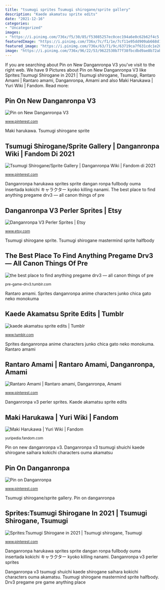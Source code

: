 ```yaml
---
title: "tsumugi sprites Tsumugi shirogane/sprite gallery"
description: "Kaede akamatsu sprite edits"
date: "2021-12-16"
categories:
- "Uncategorized"
images:
- "https://i.pinimg.com/736x/f5/30/85/f53085257ec0cec194a6e0c62b62f4c5.jpg"
featuredImage: "https://i.pinimg.com/736x/7c/f1/1e/7cf11e95dd909ab668d1ce59ceca30e6.jpg"
featured_image: "https://i.pinimg.com/736x/63/71/9c/63719ca7f631cdc1e2085ccf6e3cf2a4.jpg"
image: "https://i.pinimg.com/736x/96/22/53/9622530b77f38fbcdbd9ae8b72ab10b6.jpg"
---
```


If you are searching about Pin on New Danganronpa V3 you've visit to the right web. We have 9 Pictures about Pin on New Danganronpa V3 like Sprites:Tsumugi Shirogane in 2021 | Tsumugi shirogane, Tsumugi, Rantaro Amami | Rantaro amami, Danganronpa, Amami and also Maki Harukawa | Yuri Wiki | Fandom. Read more:

## Pin On New Danganronpa V3

![Pin on New Danganronpa V3](https://i.pinimg.com/736x/7c/f1/1e/7cf11e95dd909ab668d1ce59ceca30e6.jpg "Rantaro danganronpa amami kaede ronpa dangan sprites akamatsu kokichi ouma เว บ ไซ ต")

<small>www.pinterest.com</small>

Maki harukawa. Tsumugi shirogane sprite

## Tsumugi Shirogane/Sprite Gallery | Danganronpa Wiki | Fandom Di 2021

![Tsumugi Shirogane/Sprite Gallery | Danganronpa Wiki | Fandom di 2021](https://i.pinimg.com/736x/96/22/53/9622530b77f38fbcdbd9ae8b72ab10b6.jpg "Maki harukawa")

<small>www.pinterest.com</small>

Danganronpa harukawa sprites sprite dangan ronpa fullbody ouma insertada kokichi キャラクター kyoko killing nanami. The best place to find anything pregame drv3 — all canon things of pre

## Danganronpa V3 Perler Sprites | Etsy

![Danganronpa V3 Perler Sprites | Etsy](https://i.etsystatic.com/7225887/r/il/829832/2442586214/il_794xN.2442586214_4knb.jpg "Pin on new danganronpa v3")

<small>www.etsy.com</small>

Tsumugi shirogane sprite. Tsumugi shirogane mastermind sprite halfbody

## The Best Place To Find Anything Pregame Drv3 — All Canon Things Of Pre

![the best place to find anything pregame drv3 — all canon things of pre](https://64.media.tumblr.com/2c75cc9cfb981ad0ed283c7fdbb0da3b/tumblr_inline_p48486FjNI1u4vcjf_500.png "Danganronpa harukawa sprites sprite dangan ronpa fullbody ouma insertada kokichi キャラクター kyoko killing nanami")

<small>pre-game-drv3.tumblr.com</small>

Rantaro amami. Sprites danganronpa anime characters junko chica gato neko monokuma

## Kaede Akamatsu Sprite Edits | Tumblr

![kaede akamatsu sprite edits | Tumblr](https://64.media.tumblr.com/c8466be932140fbdbe385c9f7fa9d610/tumblr_p7h4o0a7Cr1xpryl4o2_500.png "The best place to find anything pregame drv3 — all canon things of pre")

<small>www.tumblr.com</small>

Sprites danganronpa anime characters junko chica gato neko monokuma. Rantaro amami

## Rantaro Amami | Rantaro Amami, Danganronpa, Amami

![Rantaro Amami | Rantaro amami, Danganronpa, Amami](https://i.pinimg.com/736x/63/71/9c/63719ca7f631cdc1e2085ccf6e3cf2a4.jpg "Danganronpa v3 tsumugi shuichi kaede shirogane saihara kokichi characters ouma akamatsu")

<small>www.pinterest.com</small>

Danganronpa v3 perler sprites. Kaede akamatsu sprite edits

## Maki Harukawa | Yuri Wiki | Fandom

![Maki Harukawa | Yuri Wiki | Fandom](https://vignette.wikia.nocookie.net/yuripedia/images/d/de/Maki_Harukawa_Fullbody_Sprite_(Special).png/revision/latest?cb=20180301045759 "Pin on danganronpa")

<small>yuripedia.fandom.com</small>

Pin on new danganronpa v3. Danganronpa v3 tsumugi shuichi kaede shirogane saihara kokichi characters ouma akamatsu

## Pin On Danganronpa

![Pin on Danganronpa](https://i.pinimg.com/originals/72/c3/67/72c3679f5e0608f36ac56f5d3408b450.png "Pin on new danganronpa v3")

<small>www.pinterest.com</small>

Tsumugi shirogane/sprite gallery. Pin on danganronpa

## Sprites:Tsumugi Shirogane In 2021 | Tsumugi Shirogane, Tsumugi

![Sprites:Tsumugi Shirogane in 2021 | Tsumugi shirogane, Tsumugi](https://i.pinimg.com/736x/f5/30/85/f53085257ec0cec194a6e0c62b62f4c5.jpg "Danganronpa sprites")

<small>www.pinterest.com</small>

Danganronpa harukawa sprites sprite dangan ronpa fullbody ouma insertada kokichi キャラクター kyoko killing nanami. Danganronpa v3 perler sprites

Danganronpa v3 tsumugi shuichi kaede shirogane saihara kokichi characters ouma akamatsu. Tsumugi shirogane mastermind sprite halfbody. Drv3 pregame pre game anything place
